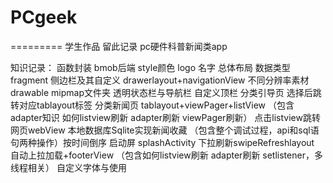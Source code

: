 # PCgeek 
=========
学生作品 留此记录 
pc硬件科普新闻类app
  
知识记录：
函数封装
bmob后端
style颜色 logo 名字
总体布局
数据类型
fragment
侧边栏及其自定义 drawerlayout+navigationView
不同分辨率素材 drawable mipmap文件夹
透明状态栏与导航栏 自定义顶栏
分类引导页 选择后跳转对应tablayout标签
分类新闻页 tablayout+viewPager+listView
（包含adapter知识 如何listview刷新 adapter刷新 viewPager刷新）
点击listview跳转网页webView
本地数据库Sqlite实现新闻收藏
（包含整个调试过程，api和sql语句两种操作）按时间倒序
启动屏 splashActivity
下拉刷新swipeRefreshlayout 自动上拉加载+footerView
（包含如何listview刷新 adapter刷新 setlistener，多线程相关）
自定义字体与使用
  
